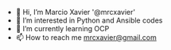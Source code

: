 - 👋 Hi, I’m Marcio Xavier '@mrcxavier' 
- 👀 I’m interested in Python and Ansible codes 
- 🌱 I’m currently learning OCP 
- 📫 How to reach me mrcxavier@gmail.com

<!---
mrcxavier/mrcxavier is a ✨ special ✨ repository because its `README.md` 
--->
